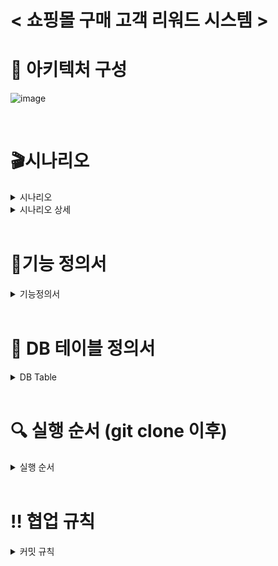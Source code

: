 # < 쇼핑몰 구매 고객 리워드 시스템 >
# 📄 아키텍처 구성
![image](https://user-images.githubusercontent.com/118877424/227402385-93f24094-9a1d-4bb9-b732-1fc5aa601674.png)

<br/>

# 🎬시나리오 
<details>
<summary>시나리오</summary>

<!-- summary 아래 한칸 공백 두어야함 -->
이커머스 업체인 샵스테이츠는 각종 굿즈를 판매하는 온라인 쇼핑몰을 운영하고 있습니다. 샵스테이츠는 충성 고객에 대한 이벤트를 기획하였습니다.

데일리 출석 이벤트를 제공하여, 꾸준히 방문 인증을 하는 고객에 대해 리워드를 제공하는 것이 목표입니다.

이를 위해서 기존에 잘 운영되고 있던 쇼핑몰 사이트 위에, 데일리 출석 이벤트를 위해 별도의 시스템을 구축하려고자 합니다.
</details>

<details>
<summary>시나리오 상세</summary>

<!-- summary 아래 한칸 공백 두어야함 -->
1. 이벤트 기간 : 2023년 3월 1일 ~ 3월 14일 (사용자는 총 14가지의 리워드 상품(상품고정)을 수령할 수 있다.)
2. 출석에 대한 리워드 수령 관련 내용
~~- **사용자**는 출석인증을 완료한 후 누적된 출석일에 해당하는 리워드 상품을 출석인증 완료와 동시에 상품을 수령할 수 있다.~~
- **사용자**는 출석인증을 통하여 인증용 토큰을 받은후 추가적으로 출석체크를 요청하면서 리워드 상품을 수령한다.  
- 리워드 항목은 아래 14가지로 고정되어 있다.
- 리워드 상품별 수령 횟수는 1회로 제한 된다.
- 🎁 누석 출석일 별 상품 목록
    
    
    | 누적 출석일 | 상 품 명 |
    | --- | --- |
    | 1 | 아이폰 14 |
    | 2 | 에어팟 맥스 2 |
    | 3 | MacBook Pro |
    | 4 | 금 10돈 |
    | 5 | 안희찬과의 데이트권 |
    | 6 | 이승준과의 식사 데이트권 |
    | 7 | 서영준과의 쇼핑 데이트권 |
    | 8 | 이창원과의 데이트권 |
    | 9 | 현금 1000 만원 |
    | 10 | KIA 스포티지 |
    | 11 | 에르메스 핸드백  |
    | 12 | 제네시스 GV80 |
    | 13 | 포르쉐 911 |
    | 14 | 롤스로이스 |
1. **사용자**는 이름/이메일/전화번호를 입력하여 출석 인증을 요청할 수 있다.
- 출석 인증 완료와 동시에 출석횟수 증가(일 1회 제한) 및 리워드 상품 수령
2. **사용자**는 자신의 출석 내역을 조회할 수 있다.
- 이벤트가 시작된 3월 1일 부터의 당일 까지의 출석횟수 조회
3. **사용자**는 본인이 수령가능한 리워드 상품을 조회할 수 있다.
- 리워드 상품 조회 시 누적 출석일별 상품 목록 14가지 조회
4. **리워드 시스템 관리자**는 고객(전체)의 출석 현황을 알 수 있다.
- 전체 고객의 이름, 출석일수를 불러온다.
5. **리워드 시스템 관리자**는 고객의 리워드 현황을 알 수 있다.
- 전체 고객의 이름, 수령한 리워드 내역을 확인 할 수 있다.
6. **리워드 시스템 관리자**는 고객 정보에 문제가 있을 시 수정을 할 수 있다.
7. **리워드 시스템 관리자**는 상품 수량을 임의적으로 수정 할 수 있다.
- 리워드 수량은 0~10 까지 조절할 수 있다. 
8. 사용자가 리워드 상품을 수령 할 때 리워드 상품 수량이 부족할 시 자동적으로 수량이 조절된다.
- 리워드 상품 수량이 3개 이하 까지 소모 됐을 경우 10개로 자동 충전 된다.
9. 리워드 상품 수량이 부족하여 자동 충전됨과 동시에 관리자에게 e-mail 로 충전 완료 메일이 전송된다.
10. ~~예시~~
    1. ~~김코딩  사용자의 출석 및 리워드 상품 수령~~
        - ~~출석 인증 필요 정보
        - name = 김코딩
        - email = asd123@gmail.com
        - phoneNum = 01012341234~~
        - ~~if) 1, 3, 5, 7, 10, 11, 12, 14일 출석
        - 누적 출석일 : 8일
        - 수령 가능 리워드 상품 : 1~8일차까지의 상품~~
</details>

<br/>

# 📑기능 정의서
<details>
<summary>기능정의서</summary>

<!-- summary 아래 한칸 공백 두어야함 -->
![image](https://user-images.githubusercontent.com/118877424/229817873-5a9ff210-7ff9-4031-a4f8-59c644a37156.png)

</details>

<br/>

# 💾 DB 테이블 정의서
<details>
<summary>DB Table</summary>

<!-- summary 아래 한칸 공백 두어야함 -->
![image](https://user-images.githubusercontent.com/99157446/226222967-4cda5155-292c-412c-9f81-2431d28540c5.png)
![image](https://user-images.githubusercontent.com/99157446/226222989-223c7e10-1541-4f2f-b646-b058919db1a6.png)
![image](https://user-images.githubusercontent.com/99157446/226233871-824af74a-970a-4900-acdb-5453b50fa2f8.png)

</details>

<br/>


# 🔍 실행 순서 (git clone 이후)
<details>
<summary>실행 순서</summary>

<!-- summary 아래 한칸 공백 두어야함 -->
* 첫번째. login-check-lambda 디렉토리
  1. npm install
  2. sls deploy          
  3. sls dynamodb:seed  // dynamoDB 테이블 생성 (userTable.json 소스 기반)

* 두번째. StockIncreaseLambda 디렉토리
  1. serverless plugin install -n serverless-lift 
  2. sls deploy

* 세번째. Admin-Control-Lambda 디렉토리
  1. sls deploy

* 네번째. clientFunction 디렉토리
  1. 소스코드 수정 후 git push 시 GitAction 을 통하여 설정된 AWS 계정의 ECR 레포지토리로 이미지 업로드 됨
  2. ECS Task 및 Service 의 배포 버전 개정 진행

* 다섯번째. 서비스 이용 (Postman 이용)
  1. 사용자 출석 인증 요청
    => POST : <ECS퍼블릭주소>:3000/user/attendance
    => Body : 인증 정보 입력
```
{
  "email": "asd123@gmail.com",
  "name": "김코딩",
  "phoneNum": "01012341234"
} 
```
출석 체크 완료

![image](https://user-images.githubusercontent.com/118877424/227089909-8f0efc09-2088-4900-a98f-7e08f37c4d53.png)

이미 출석 체크를 완료하여 리워드 보상을 받았을 경우
 
![image](https://user-images.githubusercontent.com/118877424/227089743-c74e8e6e-9d1d-4d4a-b233-cee2e94481f6.png)

사용자 인증정보 틀렸을 경우

![image](https://user-images.githubusercontent.com/118877424/227090291-28398b8e-8b0a-45e2-8b0f-f50765d76700.png)


  2. 사용자 출석 내역 조회 
    => POST : <ECS퍼블릭주소>:3000/user/attendance2
    => Body : 인증 정보 입력 (사용자 출석 인증 요청 시 Body와 동일)
    
 ![image](https://user-images.githubusercontent.com/118877424/227090003-3f8a6078-605f-43f2-8ac6-f0b73622ad32.png)

  
  3. 사용자의 수령 가능 리워드(누적 출석수)조회
    => GET : <ECS퍼블릭주소>:3000/user/reward
    
 ![image](https://user-images.githubusercontent.com/118877424/227089329-f700299d-6b19-450b-ac08-55b2b22d2f97.png)


  4. 리워드 시스템 관리자의 고객 출석 현황 조회
    => GET <Api gateway Endpoint/users/attendance>
![image](https://user-images.githubusercontent.com/99157446/227093462-bf36e88c-0004-447e-a9b1-e1f55caa5d8f.png)
  
  5. 리워드 시스템 관리자의 해당 고객의 리워드 수령 내역 조회
    => GET <Api gateway Endpoint/users/reward>
    ![image](https://user-images.githubusercontent.com/99157446/227094117-75eae7ae-3788-44f3-b044-a504773a6d8b.png)
    
  6. 리워드 시스템 관리자는 리워드의 수량을 조절할 수 있다.
    => PUT <Api gateway Endpoint/rewards
    ![image](https://user-images.githubusercontent.com/99157446/227094509-72851e10-e306-44dd-9996-2b17c0ba6be0.png)


* 여섯번째. 시스템 모니터링(CloudWatch)
  1. DynamoDB로의 접근 횟수에 따라 경보알람 발생 및 이메일 전송
  ![image](https://user-images.githubusercontent.com/118877424/227111679-e733e9ff-a938-4548-96f3-ff97d156d3e7.png)
    
  ![image](https://user-images.githubusercontent.com/118877424/227111459-7010c73c-36fd-4f9e-a7bd-104d8371cd5c.png)


  2. 시간 별 접근 횟수 모니터링
  
![image](https://user-images.githubusercontent.com/118877424/227111391-2fed3f72-d2af-4987-ace9-1b98d3273ee2.png)
</details>


<br/>

# ‼️ 협업 규칙
<details>
<summary>커밋 규칙</summary>
## 1. 커밋 규칙
커밋 명| 내용
-- | --
Create| 신규 생성
Update| 기존 파일 업데이트
Delete| 삭제
Fix| 오류 수정

## 2. Merge 규칙
요구사항에 대한 최소요구 사항 충족시 팀원과의 소통 후 동의하에 머지 진행.

## 3. Branch 정의
Branch 명 | 내용
-- | --
main | 제품으로 출시될 수 있는 브랜치


## 4. 상황 별 Git 조작 순서 및 방법
### git에 익숙하지 않은 팀원들을 위해 작성한 git command 및 조작 방법
* $ git pull : develop 브랜치의 최신 변경사항을 로컬로 가져온다. 
* $ git add <file 명>: git add . 를 통해 모든 파일을 staging area에 추가할 수 있다. 
* $ git commit -m "커밋메세지" 
* $ git push origin <feature branch>: origin(원격 저장소)의 feature branch로 로컬 변경 내역을 push
github에서 develop branch <- feature branch 방향으로  Pull Request 진행

리뷰가 종료되고 모든 팀원의 Approve 된다면 Merge한다. 

----
<!-- summary 아래 한칸 공백 두어야함 -->

</details>
























